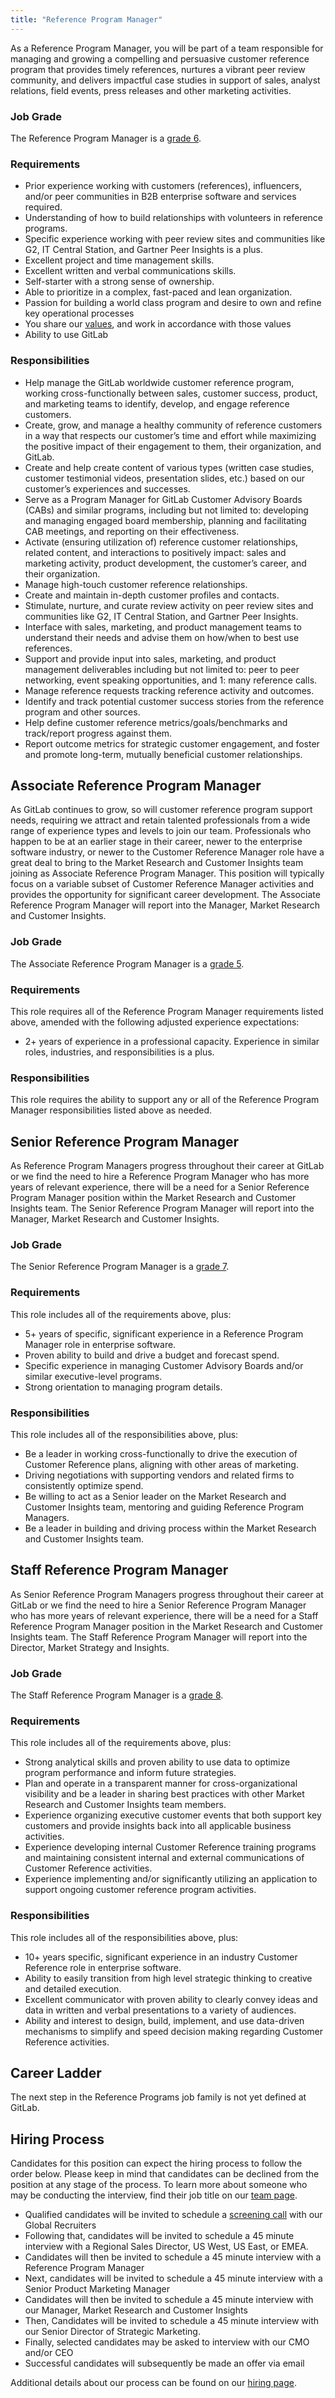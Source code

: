 ```yaml
---
title: "Reference Program Manager"
---
```


As a Reference Program Manager, you will be part of a team responsible for managing and growing a compelling and persuasive customer reference program that provides timely references, nurtures a vibrant peer review community, and delivers impactful case studies in support of sales, analyst relations, field events, press releases and other marketing activities.

### Job Grade

The Reference Program Manager is a [grade 6](https://about.gitlab.com/handbook/total-rewards/compensation/compensation-calculator/#gitlab-job-grades).

### Requirements

- Prior experience working with customers (references), influencers, and/or peer communities in B2B enterprise software and services required.
- Understanding of how to build relationships with volunteers in reference programs.
- Specific experience working with peer review sites and communities like G2, IT Central Station, and Gartner Peer Insights is a plus.
- Excellent project and time management skills.
- Excellent written and verbal communications skills.
- Self-starter with a strong sense of ownership.
- Able to prioritize in a complex, fast-paced and lean organization.
- Passion for building a world class program and desire to own and refine key operational processes
- You share our [values](https://about.gitlab.com/handbook/values/), and work in accordance with those values
- Ability to use GitLab


### Responsibilities

- Help manage the GitLab worldwide customer reference program, working cross-functionally between sales, customer success, product, and marketing teams to identify, develop, and engage reference customers.
- Create, grow, and manage a healthy community of reference customers in a way that respects our customer’s time and effort while maximizing the positive impact of their engagement to them, their organization, and GitLab.
- Create and help create content of various types (written case studies, customer testimonial videos, presentation slides, etc.) based on our customer’s experiences and successes.
- Serve as a Program Manager for GitLab Customer Advisory Boards (CABs) and similar programs, including but not limited to: developing and managing engaged board membership, planning and facilitating CAB meetings, and reporting on their effectiveness.
- Activate (ensuring utilization of) reference customer relationships, related content, and interactions to positively impact: sales and marketing activity, product development, the customer’s career, and their organization.
- Manage high-touch customer reference relationships.
- Create and maintain in-depth customer profiles and contacts.
- Stimulate, nurture, and curate review activity on peer review sites and communities like G2, IT Central Station, and Gartner Peer Insights.
- Interface with sales, marketing, and product management teams to understand their needs and advise them on how/when to best use references.
- Support and provide input into sales, marketing, and product management deliverables including but not limited to:  peer to peer networking, event speaking opportunities, and 1: many reference calls.
- Manage reference requests tracking reference activity and outcomes.
- Identify and track potential customer success stories from the reference program and other sources.
- Help define customer reference metrics/goals/benchmarks and track/report progress against them.
- Report outcome metrics for strategic customer engagement, and foster and promote long-term, mutually beneficial customer relationships.


## Associate Reference Program Manager

As GitLab continues to grow, so will customer reference program support needs, requiring we attract and retain talented professionals from a wide range of experience types and levels to join our team. Professionals who happen to be at an earlier stage in their career, newer to the enterprise software industry, or newer to the Customer Reference Manager role have a great deal to bring to the Market Research and Customer Insights team joining as Associate Reference Program Manager. This position will typically focus on a variable subset of Customer Reference Manager activities and provides the opportunity for significant career development. The Associate Reference Program Manager will report into the Manager, Market Research and Customer Insights.

### Job Grade

The Associate Reference Program Manager is a [grade 5](https://about.gitlab.com/handbook/total-rewards/compensation/compensation-calculator/#gitlab-job-grades).

### Requirements

This role requires all of the Reference Program Manager requirements listed above, amended with the following adjusted experience expectations:
- 2+ years of experience in a professional capacity. Experience in similar roles, industries, and responsibilities is a plus.

### Responsibilities

This role requires the ability to support any or all of the Reference Program Manager responsibilities listed above as needed.


## Senior Reference Program Manager

As Reference Program Managers progress throughout their career at GitLab or we find the need to hire a Reference Program Manager who has more years of relevant experience, there will be a need for a Senior Reference Program Manager position within the Market Research and Customer Insights team. The Senior Reference Program Manager will report into the Manager, Market Research and Customer Insights.

### Job Grade

The Senior Reference Program Manager is a [grade 7](https://about.gitlab.com/handbook/total-rewards/compensation/compensation-calculator/#gitlab-job-grades).

### Requirements

This role includes all of the requirements above, plus:
- 5+ years of specific, significant experience in a Reference Program Manager role in enterprise software.
- Proven ability to build and drive a budget and forecast spend.
- Specific experience in managing Customer Advisory Boards and/or similar executive-level programs.
- Strong orientation to managing program details.

### Responsibilities

This role includes all of the responsibilities above, plus:
- Be a leader in working cross-functionally to drive the execution of Customer Reference plans, aligning with other areas of marketing.
- Driving negotiations with supporting vendors and related firms to consistently optimize spend.
- Be willing to act as a Senior leader on the Market Research and Customer Insights team, mentoring and guiding Reference Program Managers.
- Be a leader in building and driving process within the Market Research and Customer Insights team.

## Staff Reference Program Manager

As Senior Reference Program Managers progress throughout their career at GitLab or we find the need to hire a Senior Reference Program Manager who has more years of relevant experience, there will be a need for a Staff Reference Program Manager position in the Market Research and Customer Insights team. The Staff Reference Program Manager will report into the Director, Market Strategy and Insights.

### Job Grade

The Staff Reference Program Manager is a [grade 8](https://about.gitlab.com/handbook/total-rewards/compensation/compensation-calculator/#gitlab-job-grades).

### Requirements

This role includes all of the requirements above, plus:
- Strong analytical skills and proven ability to use data to optimize program performance and inform future strategies.
- Plan and operate in a transparent manner for cross-organizational visibility and be a leader in sharing best practices with other Market Research and Customer Insights team members.
- Experience organizing executive customer events that both support key customers and provide insights back into all applicable business activities.
- Experience developing internal Customer Reference training programs and maintaining consistent internal and external communications of Customer Reference activities.
- Experience implementing and/or significantly utilizing an application to support ongoing customer reference program activities.

### Responsibilities

This role includes all of the responsibilities above, plus:
- 10+ years specific, significant experience in an industry Customer Reference role in enterprise software.
- Ability to easily transition from high level strategic thinking to creative and detailed execution.
- Excellent communicator with proven ability to clearly convey ideas and data in written and verbal presentations to a variety of audiences.
- Ability and interest to design, build, implement, and use data-driven mechanisms to simplify and speed decision making regarding Customer Reference activities.

## Career Ladder

The next step in the Reference Programs job family is not yet defined at GitLab.

## Hiring Process

Candidates for this position can expect the hiring process to follow the order below. Please keep in mind that candidates can be declined from the position at any stage of the process. To learn more about someone who may be conducting the interview, find their job title on our [team page](https://about.gitlab.com/company/team/).

- Qualified candidates will be invited to schedule a [screening call](https://about.gitlab.com/handbook/hiring/#screening-call) with our Global Recruiters
- Following that, candidates will be invited to schedule a 45 minute interview with a Regional Sales Director, US West, US East, or EMEA.
- Candidates will then be invited to schedule a 45 minute interview with a Reference Program Manager
- Next, candidates will be invited to schedule a 45 minute interview with a Senior Product Marketing Manager
- Candidates will then be invited to schedule a 45 minute interview with our Manager, Market Research and Customer Insights
- Then, Candidates will be invited to schedule a 45 minute interview with our Senior Director of Strategic Marketing.
- Finally, selected candidates may be asked to interview with our CMO and/or CEO
- Successful candidates will subsequently be made an offer via email

Additional details about our process can be found on our [hiring page](https://about.gitlab.com/handbook/hiring/).
